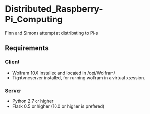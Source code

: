 # Distributed_Raspberry-Pi_Computing
Finn and Simons attempt at distributing to Pi-s
## Requirements
### Client
* Wolfram 10.0 installed and located in /opt/Wolfram/
* Tightvncserver installed, for running wolfram in a virtual xsession.

### Server
* Python 2.7 or higher
* Flask 0.5 or higher (10.0 or higher is prefered)
